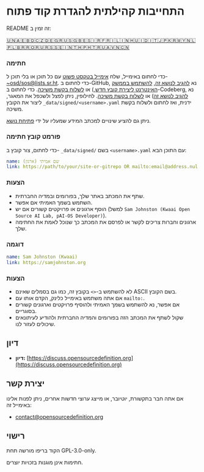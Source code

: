 # התחייבות קהילתית להגדרת קוד פתוח

README זה זמין ב:
<!-- TRANSLATIONS_START -->
[🇺🇳](README.md)[🇦🇪](README_ar-AE.md)[🇧🇩](README_bn-BD.md)[🇨🇿](README_cs-CZ.md)[🇩🇪](README_de-DE.md)[🇬🇷](README_el-GR.md)[🇺🇸](README_en-US.md)[🇬🇧](README_en-GB.md)[🇪🇸](README_es-ES.md)[🇮🇷](README_fa-IR.md)[🇫🇷](README_fr-FR.md)[🇮🇱](README_he-IL.md)[🇮🇳](README_hi-IN.md)[🇭🇺](README_hu-HU.md)[🇮🇩](README_id-ID.md)[🇮🇹](README_it-IT.md)[🇯🇵](README_ja-JP.md)[🇰🇷](README_ko-KR.md)[🇲🇾](README_ms-MY.md)[🇳🇱](README_nl-NL.md)[🇵🇱](README_pl-PL.md)[🇧🇷](README_pt-BR.md)[🇷🇴](README_ro-RO.md)[🇷🇺](README_ru-RU.md)[🇷🇸](README_sr-RS.md)[🇸🇪](README_sv-SE.md)[🇮🇳](README_ta-IN.md)[🇹🇭](README_th-TH.md)[🇵🇭](README_tl-PH.md)[🇹🇷](README_tr-TR.md)[🇺🇦](README_uk-UA.md)[🇻🇳](README_vi-VN.md)[🇨🇳](README_zh-CN.md)
<!-- TRANSLATIONS_END -->

### חתימה

כדי לחתום באימייל, שלח [אימייל בטקסט פשוט](https://useplaintext.email/) עם כל תוכן או בלי תוכן ל- [~osd/sos@lists.sr.ht](mailto:~osd/sos@lists.sr.ht).
כדי לחתום ב-GitHub, נא [להגיב לנושא זה](https://github.com/OpenSourceDefinition/sos/issues/1), [להשתמש בממשק האינטרנט ליצירת קובץ חדש](https://github.com/OpenSourceDefinition/sos/new/main/_data/signed),) או [לשלוח בקשת משיכה](https://github.com/OpenSourceDefinition/sos/pulls).
כדי לחתום ב-Codeberg, נא [להגיב לנושא זה](https://codeberg.org/osd/sos/issues/1)) או [לשלוח בקשת משיכה](https://codeberg.org/osd/sos/pulls).
לחילופין, ניתן לפצל ולשכפל את המאגר, ליצור את הקובץ `_data/signed/<username>.yaml` ידנית, ואז לחתום ולשלוח בקשת משיכה.

ניתן גם להציע שינויים למכתב המידע שמעליו על ידי [פתיחת נושא](https://codeberg.org/osd/sos/issues).

### פורמט קובץ חתימה

כדי לחתום, צור קובץ ב- `_data/signed/` בשם `<username>.yaml` עם התוכן הבא:

```yaml
name: שם אמיתי (ארגון)
link: https://path/to/your/site-or-gitrepo OR mailto:email@address.nul
```

### הצעות
- שתף את המכתב באתר שלך, בפורומים ובמדיה החברתית.
- השתמש בשמך האמיתי אם אפשר.
- הוסף ארגונים או פרויקטים קשורים אם יש (למשל `Sam Johnston (Kwaai Open Source AI Lab, pAI-OS Developer)`).
- ארגונים וחברות צריכים לקשר או לפרסם את המכתב כך שנוכל לאמת את החתימה שלך.

### דוגמה

```yaml
name: Sam Johnston (Kwaai)
link: https://samjohnston.org
```

### הצעות

- לא להשתמש ב-`<>` בקובץ זה, כמו גם בסמלים שאינם ASCII בשם הקובץ.
- אם אתה משתמש באימייל כלינק, הקדם אותו עם `mailto:`.
- אם אפשר, נא להשתמש בשמך האמיתי ולהוסיף פרויקטים וארגונים קשורים בסוגריים.
- שקול לשתף את המכתב הזה בפורומים והמדיה החברתית ולהודיע לעיתונאים שיכולים לעזור לנו.

## דיון

- **דיון:** [https://discuss.opensourcedefinition.org](https://discuss.opensourcedefinition.org)

## יצירת קשר

אם אתה חבר בתקשורת, יוטיובר, או מייצג ערוצי חדשות אחרים, ניתן לפנות אלינו באימייל זה:
- [contact@opensourcedefinition.org](mailto:contact@opensourcedefinition.org)

## רישוי

הקוד בריפו מורשה תחת GPL-3.0-only.

חתימות אינן מוגנות בזכויות יוצרים.